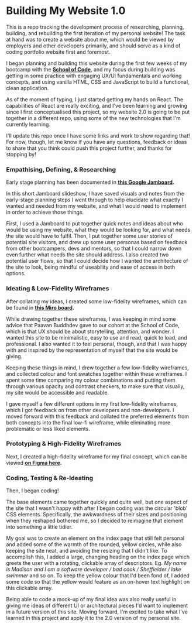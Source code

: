 # Building My Website 1.0

This is a repo tracking the development process of researching, planning, building, and rebuilding the first iteration of my personal website! The task at hand was to create a website about me, which would be viewed by employers and other developers primarily, and should serve as a kind of coding portfolio website first and foremost.

I began planning and building this website during the first few weeks of my bootcamp with the **[School of Code](https://www.schoolofcode.co.uk)**, and my focus during building was getting in some practice with engaging UX/UI fundamentals and working concepts, and using vanilla HTML, CSS and JavaScript to build a functional, clean application.

As of the moment of typing, I just started getting my hands on React. The capabilities of React are really exciting, and I've been learning and growing since I first conceptualised this project, so my website 2.0 is going to be put together in a different repo, using some of the new technologies that I'm currently learning.

I'll update this repo once I have some links and work to show regarding that! For now, though, let me know if you have any questions, feedback or ideas to share that you think could push this project further, and thanks for stopping by!

### **Empathising, Defining, & Researching**

Early stage planning has been documented in **[this Google Jamboard](https://jamboard.google.com/d/1k15eMy4CZk1_8h_eVONCJmqYfkn6IVc8dLzSqgx80C0/edit?usp=sharing).**

In this short Jamboard slideshow, I have saved visuals and notes from the early-stage planning steps I went through to help elucidate what exactly I wanted and needed from my website, and what I would need to implement in order to achieve those things.

First, I used a Jamboard to put together quick notes and ideas about who would be using my website, what they would be looking for, and what needs the site would have to fulfil. Then, I put together some user stories of potential site visitors, and drew up some user personas based on feedback from other bootcampers, devs and mentors, so that I could narrow down even further what needs the site should address. I also created two potential user flows, so that I could decide how I wanted the architecture of the site to look, being mindful of useability and ease of access in both options.

### **Ideating & Low-Fidelity Wireframes**

After collating my ideas, I created some low-fidelity wireframes, which can be found in **[this Miro board](https://miro.com/app/board/uXjVO0jzscM=/?share_link_id=378879754284).**

While drawing together these wireframes, I was keeping in mind some advice that Paavan Buddhdev gave to our cohort at the School of Code, which is that UX should be about storytelling, attention, and wonder. I wanted this site to be minimalistic, easy to use and read, quick to load, and professional. I also wanted it to feel personal, though, and that I was happy with and inspired by the representation of myself that the site would be giving.

Keeping these things in mind, I drew together a few low-fidelity wireframes, and collected colour and font swatches together within these wireframes. I spent some time comparing my colour combinations and putting them through various opacity and contrast checkers, to make sure that visually, my site would be accessible and readable.

I gave myself a few different options in my first low-fidelity wireframes, which I got feedback on from other developers and non-developers. I moved forward with this feedback and collated the preferred elements from both concepts into the final low-fi wireframe, while eliminating more problematic or less liked elements.

### **Prototyping & High-Fidelity Wireframes**

Next, I created a high-fidelity wireframe for my final concept, which can be viewed **[on Figma here](https://www.figma.com/proto/VjKqj0v019CX4fdlSRjErL/W1.0-Hifi-Wireframe?node-id=9%3A63&scaling=scale-down&page-id=0%3A1&starting-point-node-id=9%3A63).**

### **Coding, Testing & Re-Ideating**

Then, I began coding!

The base elements came together quickly and quite well, but one aspect of the site that I wasn't happy with after I began coding was the circular 'blob' CSS elements. Specifically, the awkwardness of their sizes and positioning when they reshaped bothered me, so I decided to reimagine that element into something a little tidier.

My goal was to create an element on the index page that still felt personal and added some of the warmth of the rounded, yellow circles, while also keeping the site neat, and avoiding the resizing that I didn't like. To accomplish this, I added a large, changing heading on the index page which greets the user with a rotating, clickable array of descriptors. Eg. _My name is Madison and I am a software developer / bad cook / Sheffielder / lake swimmer_ and so on. To keep the yellow colour that I'd been fond of, I added some code so that the yellow would feature as an on-hover text highlight on this clickable array.

Being able to code a mock-up of my final idea was also really useful in giving me ideas of different UI or architectural pieces I'd want to implement in a future version of this site. Moving forward, I'm excited to take what I've learned in this project and apply it to the 2.0 version of my personal site.
